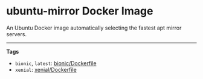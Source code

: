 # ubuntu-mirror Docker Image

An Ubuntu Docker image automatically selecting the fastest apt mirror servers.

---

**Tags**

* `bionic`, `latest`: [bionic/Dockerfile](bionic/Dockerfile)
* `xenial`: [xenial/Dockerfile](xenial/Dockerfile)

